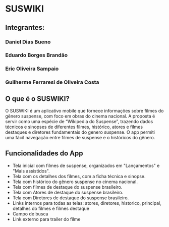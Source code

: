 # SUSWIKI
## Integrantes:
### Daniel Dias Bueno
### Eduardo Borges Brandão
### Eric Oliveira Sampaio
### Guilherme Ferraresi de Oliveira Costa

## O que é o SUSWIKI?
O SUSWIKI é um aplicativo mobile que fornece informações sobre filmes do gênero suspense, com foco em obras do cinema nacional. A proposta é servir como uma espécie de “Wikipedia do Suspense”, trazendo dados técnicos e sinopses de diferentes filmes, histórico, atores e filmes destaques e diretores fundamentais do genero suspense.
O app permiti uma fácil navegação entre filmes de suspense e o históricos do gênero.


## Funcionalidades do App
* Tela inicial com filmes de suspense, organizados em "Lançamentos" e "Mais assistidos".
* Tela com os detalhes dos filmes, com a ficha técnica e sinopse.
* Tela com histórico do gênero suspense no cinema nacional.
* Tela com filmes de destaque do suspense brasileiro.
* Tela com Atores de destaque do suspense brasileiro.
* Tela com Diretores de destaque do suspense brasileiro.
* Links internos para todas as telas: atores, diretores, historico, principal, detalhes do filmes e filmes destaque
* Campo de busca 
* Link externo para trailer do filme
